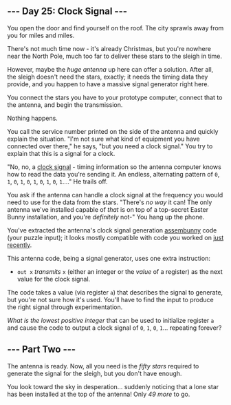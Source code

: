 <article class="day-desc"><h2>--- Day 25: Clock Signal ---</h2><p>You open the door and find yourself on the roof. The city sprawls away from you for miles and miles.</p>
<p>There's not much time now - it's already Christmas, but you're nowhere near the North Pole, much too far to deliver these stars to the sleigh in time.</p>
<p>However, maybe the <em>huge antenna</em> up here can offer a solution. After all, the sleigh doesn't need the stars, exactly; it needs the timing data they provide, and you happen to have a massive signal generator right here.</p>
<p>You connect the stars you have to your prototype computer, connect that to the antenna, and begin the transmission.</p>
<p><span title="Then again, if something ever works on the first try, you should be *very* suspicious.">Nothing happens.</span></p>
<p>You call the service number printed on the side of the antenna and quickly explain the situation. "I'm not sure what kind of equipment you have connected over there," he says, "but you need a clock signal." You try to explain that this is a signal for a clock.</p>
<p>"No, no, a <a href="https://en.wikipedia.org/wiki/Clock_signal">clock signal</a> - timing information so the antenna computer knows how to read the data you're sending it. An endless, alternating pattern of <code>0</code>, <code>1</code>, <code>0</code>, <code>1</code>, <code>0</code>, <code>1</code>, <code>0</code>, <code>1</code>, <code>0</code>, <code>1</code>...." He trails off.</p>
<p>You ask if the antenna can handle a clock signal at the frequency you would need to use for the data from the stars. "There's <em>no way</em> it can! The only antenna we've installed capable of <em>that</em> is on top of a top-secret Easter Bunny installation, and you're <em>definitely</em> not-" You hang up the phone.</p>
<p>You've extracted the antenna's clock signal generation <a href="12">assembunny</a> code (your puzzle input); it looks mostly compatible with code you worked on <a href="23">just recently</a>.</p>
<p>This antenna code, being a signal generator, uses one extra instruction:</p>
<ul>
<li><code>out x</code> <em>transmits</em> <code>x</code> (either an integer or the <em>value</em> of a register) as the next value for the clock signal.</li>
</ul>
<p>The code takes a value (via register <code>a</code>) that describes the signal to generate, but you're not sure how it's used. You'll have to find the input to produce the right signal through experimentation.</p>
<p><em>What is the lowest positive integer</em> that can be used to initialize register <code>a</code> and cause the code to output a clock signal of <code>0</code>, <code>1</code>, <code>0</code>, <code>1</code>... repeating forever?</p>
</article><article class="day-desc"><h2 id="part2">--- Part Two ---</h2><p>The antenna is ready. Now, all you need is the <em class="star">fifty stars</em> required to generate the signal for the sleigh, but you don't have enough.</p>
<p>You look toward the sky in desperation... suddenly noticing that a lone star has been installed at the top of the antenna!  Only <em>49 more</em> to go.</p>
</article>